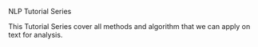 NLP Tutorial Series

This Tutorial Series cover all methods and algorithm that we can apply on text for analysis.
